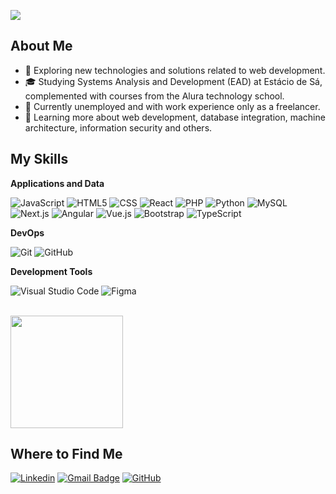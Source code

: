 ![](https://komarev.com/ghpvc/?username=MF-Sergio&color=006bed)

## About Me

- 🤔 Exploring new technologies and solutions related to web development.
- 🎓 Studying Systems Analysis and Development (EAD) at Estácio de Sá, complemented with courses from the Alura technology school.
- 💼 Currently unemployed and with work experience only as a freelancer.
- 🌱 Learning more about web development, database integration, machine architecture, information security and others.

## My Skills

**Applications and Data**

![JavaScript](https://img.shields.io/badge/-JavaScript-333333?style=flat&logo=javascript)
![HTML5](https://img.shields.io/badge/-HTML5-333333?style=flat&logo=HTML5)
![CSS](https://img.shields.io/badge/-CSS-333333?style=flat&logo=CSS3&logoColor=1572B6)
![React](https://img.shields.io/badge/-React-333333?style=flat&logo=react)
![PHP](https://img.shields.io/badge/PHP-333333?style=flat&logo=php&logoColor=white)
![Python](https://img.shields.io/badge/Python-333333?style=flat&logo=python)
![MySQL](https://img.shields.io/badge/MySQL-333333?style=flat&logo=mysql)
![Next.js](https://img.shields.io/badge/Next.js-333333?style=flat&logo=next.js)
![Angular](https://img.shields.io/badge/Angular-333333?style=flat&logo=angular)
![Vue.js](https://img.shields.io/badge/Vue.js-333333?style=flat&logo=vue.js)
![Bootstrap](https://img.shields.io/badge/Bootstrap-333333?style=flat&logo=bootstrap)
![TypeScript](https://img.shields.io/badge/TypeScript-333333?style=flat&logo=typescript)


**DevOps**

![Git](https://img.shields.io/badge/-Git-333333?style=flat&logo=git)
![GitHub](https://img.shields.io/badge/-GitHub-333333?style=flat&logo=github)

**Development Tools**

![Visual Studio Code](https://img.shields.io/badge/-Visual%20Studio%20Code-333333?style=flat&logo=visual-studio-code&logoColor=007ACC)
![Figma](https://img.shields.io/badge/-Figma-333333?style=flat&logo=figma&logoColor=007ACC)

<br/>

<a href="https://github.com/MF-Sergio" title="Perfil do Sérgio">
  <img height="180em" src="https://github-readme-stats.vercel.app/api?username=MF-Sergio&theme=dracula&show_icons=true" />
</a>

## Where to Find Me

[![Linkedin](https://img.shields.io/badge/-Sérgio_Mendes_Filho-blue?style=flat-square&logo=Linkedin&logoColor=white&link=https://www.linkedin.com/in/mf-sergio/)](https://www.linkedin.com/in/mf-sergio/)
[![Gmail Badge](https://img.shields.io/badge/-sergiomf.pro@gmail.com-006bed?style=flat-square&logo=Gmail&logoColor=white&link=mailto:sergiomf.pro@gmail.com)](mailto:sergiomf.pro@gmail.com)
[![GitHub](https://img.shields.io/github/followers/MF-Sergio?label=follow&style=social)](https://github.com/stars/MF-Sergio/lists/portfólio)
